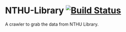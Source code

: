 # NTHU-Library [![Build Status](https://travis-ci.org/leVirve/NTHU-Library.svg?branch=new_spec)](https://travis-ci.org/leVirve/NTHU-Library)

A crawler to grab the data from NTHU Library.
